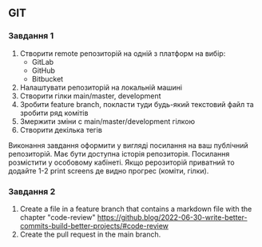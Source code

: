 ## GIT

### Завдання 1

1. Створити remote репозиторій на одній з платформ на вибір:
   - GitLab
   - GitHub
   - Bitbucket
2. Налаштувати репозиторій на локальній машині
3. Створити гілки main/master, development
4. Зробити feature branch, покласти туди будь-який текстовий файл та зробити ряд комітів
5. Змержити зміни с main/master/development гілкою
6. Створити декілька тегів

Виконання завдання оформити у вигляді посилання на ваш публічний репозиторій. 
Має бути доступна історія репозиторія. Посилання розмістити у особовому кабінеті.
Якщо рерозиторій приватний то додайте 1-2 print screens де видно прогрес (коміти, гілки). 

### Завдання 2

1. Create a file in a feature branch that contains a markdown file with the chapter "code-review"
   https://github.blog/2022-06-30-write-better-commits-build-better-projects/#code-review
2. Create the pull request in the main branch.